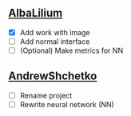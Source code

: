 ## [AlbaLilium](https://github.com/AlbaLilium)
- [x] Add work with image   
- [ ] Add normal interface
- [ ] (Optional) Make metrics for NN
## [AndrewShchetko](https://github.com/AndrewShchetko)
- [ ] Rename project
- [ ] Rewrite neural network (NN)